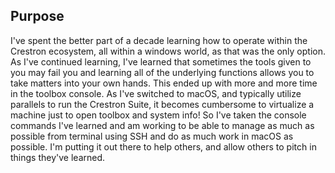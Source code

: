 ## Purpose
I've spent the better part of a decade learning how to operate within the Crestron ecosystem, all within a windows world, as that was the only option. As I've continued learning, I've learned that sometimes the tools given to you may fail you and learning all of the underlying functions allows you to take matters into your own hands. This ended up with more and more time in the toolbox console. As I've switched to macOS, and typically utilize parallels to run the Crestron Suite, it becomes cumbersome to virtualize a machine just to open toolbox and system info! So I've taken the console commands I've learned and am working to be able to manage as much as possible from terminal using SSH and do as much work in macOS as possible. I'm putting it out there to help others, and allow others to pitch in things they've learned.
